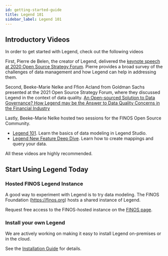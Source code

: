 ```yaml
---
id: getting-started-guide
title: Legend 101 
sidebar_label: Legend 101
---
```


## Introductory Videos
In order to get started with Legend, check out the following videos

First, Pierre de Belen, the creator of Legend, delivered the [keynote speech at 2020 Open Source Strategy Forum](https://www.youtube.com/watch?v=93c966jNzYo). Pierre provides a broad survey of the challenges of data management and how Legend can help in addressing them.

Second, Beeke-Marie Nelke and Ffion Acland from Goldman Sachs presented at the 2021 Open Source Strategy Forum, where they discussed Legend in the context of data quality. [An Open-sourced Solution to Data Governance? How Legend may be the Answer to Data Quality Concerns in the Financial Industry](https://www.youtube.com/watch?v=9qIq0mHKQeY)

Lastly, Beeke-Marie Nelke hosted two sessions for the FINOS Open Source Community.

* [Legend 101](https://www.youtube.com/watch?v=Mruhx5hnLzQ). Learn the basics of data modeling in Legend Studio.
* [Legend New Feature Deep Dive](https://www.youtube.com/watch?v=7lJoik3r38k). Learn how to create mappings and query your data.

All these videos are highly recommended.

## Start Using Legend Today

### Hosted FINOS Legend Instance 

A good way to experiment with Legend is to try data modeling. The FINOS Foundation (https://finos.org) hosts a shared instance of Legend.

Request free access to the FINOS-hosted instance on the [FINOS page](https://www.finos.org/legend).

### Install your own Legend

We are actively working on making it easy to install Legend on-premises or in the cloud.

See the [Installation Guide](../getting-started/installation-guide.md) for details.
